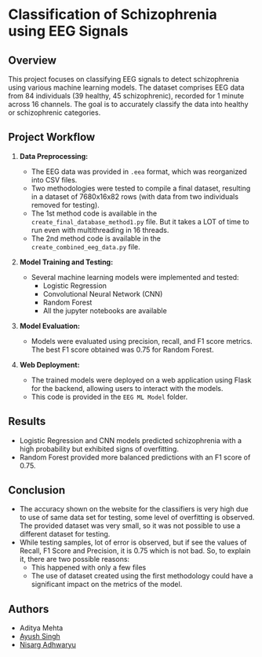 # Classification of Schizophrenia using EEG Signals

## Overview
This project focuses on classifying EEG signals to detect schizophrenia using various machine learning models. The dataset comprises EEG data from 84 individuals (39 healthy, 45 schizophrenic), recorded for 1 minute across 16 channels. The goal is to accurately classify the data into healthy or schizophrenic categories.

## Project Workflow
1. **Data Preprocessing:**
   - The EEG data was provided in `.eea` format, which was reorganized into CSV files.
   - Two methodologies were tested to compile a final dataset, resulting in a dataset of 7680x16x82 rows (with data from two individuals removed for testing).
   - The 1st method code is available in the `create_final_database_method1.py` file. But it takes a LOT of time to run even with multithreading in 16 threads.
   - The 2nd method code is available in the `create_combined_eeg_data.py` file.

2. **Model Training and Testing:**
   - Several machine learning models were implemented and tested:
     - Logistic Regression
     - Convolutional Neural Network (CNN)
     - Random Forest
     - All the jupyter notebooks are available

3. **Model Evaluation:**
   - Models were evaluated using precision, recall, and F1 score metrics. The best F1 score obtained was 0.75 for Random Forest.

4. **Web Deployment:**
   - The trained models were deployed on a web application using Flask for the backend, allowing users to interact with the models.
   - This code is provided in the `EEG ML Model` folder.

## Results
- Logistic Regression and CNN models predicted schizophrenia with a high probability but exhibited signs of overfitting.
- Random Forest provided more balanced predictions with an F1 score of 0.75.
  
## Conclusion
- The accuracy shown on the website for the classifiers is very high due to use of same data set for testing, some level of overfitting is observed. The provided dataset was very small, so it was not possible to use a different dataset for testing.
- While testing samples, lot of error is observed, but if see the values of Recall, F1 Score and Precision, it is 0.75 which is not bad. So, to explain it, there are two possible reasons:
    - This happened with only a few files
    - The use of dataset created using the first methodology could have a significant impact on the metrics of the model.

## Authors
- Aditya Mehta
- [Ayush Singh](https://github.com/Ayush181005)
- [Nisarg Adhwaryu](https://github.com/Nisarg-Adhvaryu)
